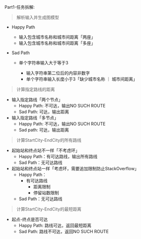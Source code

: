 Part1-任务拆解:

> 解析输入并生成图模型

- Happy Path
  - 输入包含城市名称和城市间距离「两座」
  - 输入包含城市名称和城市间距离「多座」

- Sad Path
  - 单个字符串输入大于等于3

    - 输入字符串第二位后的内容非数字
    - 单个字符串输入长度小于3「缺少城市名称 ｜ 城市间距离」


> 计算指定路线的距离

- 输入指定路线「两个节点」
  - Happy Path: 不可达，输出NO SUCH ROUTE
  - Sad Path: 可达，输出距离
- 输入指定路线「多节点」
  - Happy Path: 不可达，输出NO SUCH ROUTE
  - Sad path: 可达，输出距离

> 计算StartCity-EndCity的所有路线

- 起始站和终点站不一样「不考虑环」
  - Happy Path：有可达路线，输出所有路线
  - Sad Path：无可达路线
- 起始站和终点站一样「考虑环，需要追加限制防止StackOverflow」
  - Happy Path：
    - 有可达路线
      - 距离限制
      - 停留站数限制
  - Sad Path：无可达路线

> 计算StartCity-EndCity的最短距离

- 起点-终点是否可达
  - Happy Path:  路线可达，返回最短距离
  - Sad Path: 路线不可达，返回NO SUCH ROUTE



